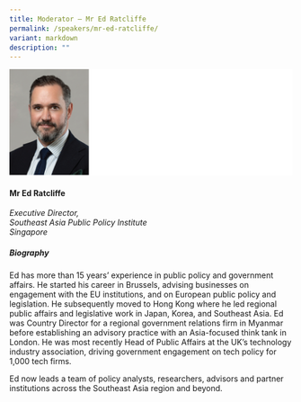 ```yaml
---
title: Moderator – Mr Ed Ratcliffe
permalink: /speakers/mr-ed-ratcliffe/
variant: markdown
description: ""
---
```

![](/images/2025%20speakers/Ed_Ratcliffe.png)
#### **Mr Ed Ratcliffe**

*Executive Director, <br>Southeast Asia Public Policy Institute<br>Singapore*

##### **Biography**
Ed has more than 15 years’ experience in public policy and government affairs. He started his career in Brussels, advising businesses on engagement with the EU institutions, and on European public policy and legislation. He subsequently moved to Hong Kong where he led regional public affairs and legislative work in Japan, Korea, and Southeast Asia. Ed was Country Director for a regional government relations firm in Myanmar before establishing an advisory practice with an Asia-focused think tank in London. He was most recently Head of Public Affairs at the UK’s technology industry association, driving government engagement on tech policy for 1,000 tech firms.

Ed now leads a team of policy analysts, researchers, advisors and partner institutions across the Southeast Asia region and beyond.